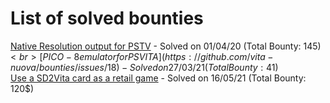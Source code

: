 # List of solved bounties

[Native Resolution output for PSTV](https://github.com/vita-nuova/bounties/issues/7#issuecomment-607211657) - Solved on 01/04/20 (Total Bounty: 145$)<br>
[PICO-8 emulator for PS VITA](https://github.com/vita-nuova/bounties/issues/18) - Solved on 27/03/21 (Total Bounty: 41$)<br>
[Use a SD2Vita card as a retail game](https://github.com/vita-nuova/bounties/issues/51) - Solved on 16/05/21 (Total Bounty: 120$)
